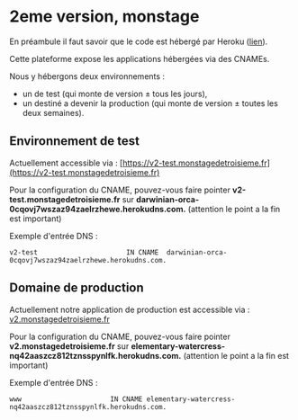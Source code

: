 # 2eme version, monstage

En préambule il faut savoir que le code est hébergé par Heroku ([lien](http://heroku.com/)).

Cette plateforme expose les applications hébergées via des CNAMEs.

Nous y hébergons deux environnements :

* un de test (qui monte de version ± tous les jours),
* un destiné a devenir la production (qui monte de version ± toutes les deux semaines).

## Environnement de test

Actuellement accessible via : [https://v2-test.monstagedetroisieme.fr](https://v2-test.monstagedetroisieme.fr)

Pour la configuration du CNAME, pouvez-vous faire pointer **v2-test.monstagedetroisieme.fr** sur **darwinian-orca-0cqovj7wszaz94zaelrzhewe.herokudns.com.** (attention le point a la fin est important)

Exemple d'entrée DNS :

```
v2-test                      IN CNAME  darwinian-orca-0cqovj7wszaz94zaelrzhewe.herokudns.com.
```


## Domaine de production

Actuellement notre application de production est accessible via : [v2.monstagedetroisieme.fr](v2.monstagedetroisieme.fr)

Pour la configuration du CNAME, pouvez-vous faire pointer **v2.monstagedetroisieme.fr** sur **elementary-watercress-nq42aaszcz812tznsspynlfk.herokudns.com.** (attention le point a la fin est important)


Exemple d'entrée DNS :

```
www                      IN CNAME elementary-watercress-nq42aaszcz812tznsspynlfk.herokudns.com.
```

